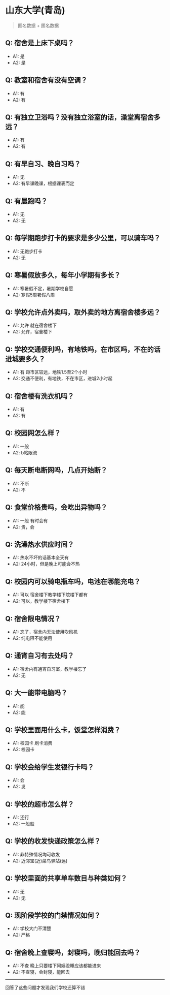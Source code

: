 # 山东大学(青岛)
> 匿名数据 + 匿名数据
## Q: 宿舍是上床下桌吗？
- A1: 是
- A2: 是
## Q: 教室和宿舍有没有空调？
- A1: 有
- A2: 有
## Q: 有独立卫浴吗？没有独立浴室的话，澡堂离宿舍多远？
- A1: 有
- A2: 有
## Q: 有早自习、晚自习吗？
- A1: 无
- A2: 有早课晚课，根据课表而定
## Q: 有晨跑吗？
- A1: 无
- A2: 无
## Q: 每学期跑步打卡的要求是多少公里，可以骑车吗？
- A1: 无跑步打卡
- A2: 无
## Q: 寒暑假放多久，每年小学期有多长？
- A1: 寒暑假不定，暑期学校自愿
- A2: 寒假5周暑假八周
## Q: 学校允许点外卖吗，取外卖的地方离宿舍楼多远？
- A1: 允许 就在宿舍楼下
- A2: 允许，宿舍楼下
## Q: 学校交通便利吗，有地铁吗，在市区吗，不在的话进城要多久？
- A1: 有 距市区较远，地铁1.5至2个小时
- A2: 交通不便利，有地铁，不在市区，进城2小时起
## Q: 宿舍楼有洗衣机吗？
- A1: 有
- A2: 有
## Q: 校园网怎么样？
- A1: 一般
- A2: b站限流
## Q: 每天断电断网吗，几点开始断？
- A1: 不断
- A2: 不
## Q: 食堂价格贵吗，会吃出异物吗？
- A1: 一般 有时会有
- A2: 贵，会
## Q: 洗澡热水供应时间？
- A1: 热水不坏的话基本全天有
- A2: 24小时，但是晚上可能会不热
## Q: 校园内可以骑电瓶车吗，电池在哪能充电？
- A1: 可以  宿舍楼下教学楼下院楼下都有
- A2: 可以，教学楼下宿舍楼下
## Q: 宿舍限电情况？
- A1: 忘了，宿舍内无法使用吹风机
- A2: 纯电阻不能使用
## Q: 通宵自习有去处吗？
- A1: 宿舍内有通宵自习室，教学楼忘了
- A2: 无
## Q: 大一能带电脑吗？
- A1: 能
- A2: 能
## Q: 学校里面用什么卡，饭堂怎样消费？
- A1: 校园卡  刷卡消费
- A2: 校园卡
## Q: 学校会给学生发银行卡吗？
- A1: 会
- A2: 发
## Q: 学校的超市怎么样？
- A1: 还行
- A2: 一般般
## Q: 学校的收发快递政策怎么样？
- A1: 非特殊情况均可收发
- A2: 近邻宝(近)菜鸟驿站(远)
## Q: 学校里面的共享单车数目与种类如何？
- A1: 无
- A2: 无
## Q: 现阶段学校的门禁情况如何？
- A1: 学校大门不清楚
- A2: 严格
## Q: 宿舍晚上查寝吗，封寝吗，晚归能回去吗？
- A1: 不查   晚上只要楼下阿姨没睡应该都能进来
- A2: 不查寝，会封寝，能回去
***
回答了这些问题才发现我们学校还算不错